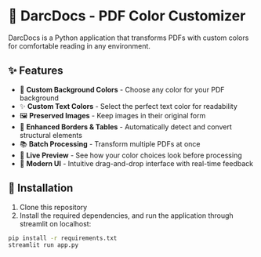 # 🎨 DarcDocs - PDF Color Customizer

DarcDocs is a Python application that transforms PDFs with custom colors for comfortable reading in any environment.

## ✨ Features

- 🎨 **Custom Background Colors** - Choose any color for your PDF background
- ✨ **Custom Text Colors** - Select the perfect text color for readability
- 🖼️ **Preserved Images** - Keep images in their original form
- 📏 **Enhanced Borders & Tables** - Automatically detect and convert structural elements
- 📚 **Batch Processing** - Transform multiple PDFs at once
- 🔄 **Live Preview** - See how your color choices look before processing
- 🌈 **Modern UI** - Intuitive drag-and-drop interface with real-time feedback

## 🚀 Installation

1. Clone this repository
2. Install the required dependencies, and run the application through streamlit on localhost:

```bash
pip install -r requirements.txt
streamlit run app.py
